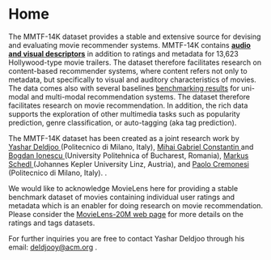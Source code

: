 # Home


The MMTF-14K dataset provides a stable and extensive source for devising and evaluating movie recommender systems. MMTF-14K contains <strong><a href="https://mmprj.github.io/mtrm_dataset/datasets">audio and visual descriptors</a></strong> in addition to ratings and metadata for 13,623 Hollywood-type movie trailers. The dataset therefore facilitates research on content-based recommender systems, where content refers not only to metadata, but specifically to visual and auditory characteristics of movies. The data comes also with several baselines <a href="https://mmprj.github.io/mtrm_dataset/benchmark" target="_blank">benchmarking results</a> for uni-modal and multi-modal recommendation systems. The dataset therefore facilitates research on movie recommendation. In addition, the rich data supports the exploration of other multimedia tasks such as popularity prediction, genre classification, or auto-tagging (aka tag prediction).

The MMTF-14K dataset has been created as a joint research work by <a href="http://www.ir.disco.unimib.it/yashar-deldjoo/" target="_blank"> Yashar Deldjoo </a> (Politecnico di Milano, Italy), <a href="http://www.campus.pub.ro/lab7/gconstantin/" target="_blank">Mihai Gabriel Constantin </a> and <a href="http://campus.pub.ro/lab7/bionescu/" target="_blank">Bogdan Ionescu </a>(University Politehnica of Bucharest, Romania), <a href="http://www.cp.jku.at/people/schedl/" target="_blank"> Markus Schedl </a> (Johannes Kepler University Linz, Austria), and <a href="https://scholar.google.it/citations?hl=en&user=dTSOPCMAAAAJ&view_op=list_works&sortby=pubdate" target="_blank"> Paolo Cremonesi </a> (Politecnico di Milano, Italy).
.

We would like to acknowledge MovieLens here for providing a stable benchmark dataset of movies containing individual user ratings and metadata which is an enabler for doing research on movie recommendation. Please consider the <a href="http://files.grouplens.org/datasets/movielens/ml-20m-README.html" target="_blank"> MovieLens-20M web page</a> for more details on the ratings and tags datasets.

For further inquiries you are free to contact Yashar Deldjoo through his email: <a href="mailto:deldjooy@acm.org" target="_top"> deldjooy@acm.org </a>.

